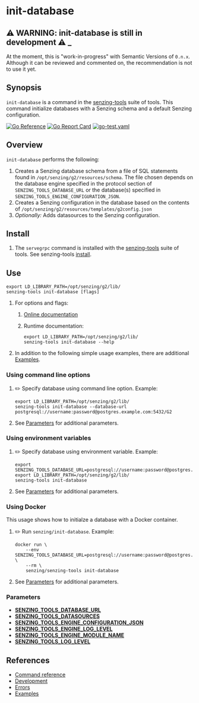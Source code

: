 # init-database

## :warning: WARNING: init-database is still in development :warning: _

At the moment, this is "work-in-progress" with Semantic Versions of `0.n.x`.
Although it can be reviewed and commented on,
the recommendation is not to use it yet.

## Synopsis

`init-database` is a command in the
[senzing-tools](https://github.com/Senzing/senzing-tools)
suite of tools.
This command initialize databases with a Senzing schema and a default Senzing configuration.

[![Go Reference](https://pkg.go.dev/badge/github.com/senzing/init-database.svg)](https://pkg.go.dev/github.com/senzing/init-database)
[![Go Report Card](https://goreportcard.com/badge/github.com/senzing/init-database)](https://goreportcard.com/report/github.com/senzing/init-database)
[![go-test.yaml](https://github.com/Senzing/init-database/actions/workflows/go-test.yaml/badge.svg)](https://github.com/Senzing/init-database/actions/workflows/go-test.yaml)

## Overview

`init-database` performs the following:

1. Creates a Senzing database schema from a file of SQL statements found in `/opt/senzing/g2/resources/schema`.
   The file chosen depends on the database engine specified in the protocol section of `SENZING_TOOLS_DATABASE_URL`
   or the database(s) specified in `SENZING_TOOLS_ENGINE_CONFIGURATION_JSON`.
1. Creates a Senzing configuration in the database based on the contents of `/opt/senzing/g2/resources/templates/g2config.json`
1. *Optionally:* Adds datasources to the Senzing configuration.

## Install

1. The `servegrpc` command is installed with the
   [senzing-tools](https://github.com/Senzing/senzing-tools)
   suite of tools.
   See senzing-tools [install](https://github.com/Senzing/senzing-tools#install).

## Use

```console
export LD_LIBRARY_PATH=/opt/senzing/g2/lib/
senzing-tools init-database [flags]
```

1. For options and flags:
    1. [Online documentation](https://hub.senzing.com/senzing-tools/senzing-tools_init-database.html)
    1. Runtime documentation:

        ```console
        export LD_LIBRARY_PATH=/opt/senzing/g2/lib/
        senzing-tools init-database --help
        ```

1. In addition to the following simple usage examples, there are additional [Examples](docs/examples.md).

### Using command line options

1. :pencil2: Specify database using command line option.
   Example:

    ```console
    export LD_LIBRARY_PATH=/opt/senzing/g2/lib/
    senzing-tools init-database --database-url postgresql://username:password@postgres.example.com:5432/G2
    ```

1. See [Parameters](#parameters) for additional parameters.

### Using environment variables

1. :pencil2: Specify database using environment variable.
   Example:

    ```console
    export SENZING_TOOLS_DATABASE_URL=postgresql://username:password@postgres.example.com:5432/G2
    export LD_LIBRARY_PATH=/opt/senzing/g2/lib/
    senzing-tools init-database
    ```

1. See [Parameters](#parameters) for additional parameters.

### Using Docker

This usage shows how to initialze a database with a Docker container.

1. :pencil2: Run `senzing/init-database`.
   Example:

    ```console
    docker run \
        --env SENZING_TOOLS_DATABASE_URL=postgresql://username:password@postgres.example.com:5432/G2 \
        --rm \
        senzing/senzing-tools init-database
    ```

1. See [Parameters](#parameters) for additional parameters.

### Parameters

- **[SENZING_TOOLS_DATABASE_URL](https://github.com/Senzing/knowledge-base/blob/main/lists/environment-variables.md#senzing_tools_database_url)**
- **[SENZING_TOOLS_DATASOURCES](https://github.com/Senzing/knowledge-base/blob/main/lists/environment-variables.md#senzing_tools_datasources)**
- **[SENZING_TOOLS_ENGINE_CONFIGURATION_JSON](https://github.com/Senzing/knowledge-base/blob/main/lists/environment-variables.md#senzing_tools_engine_configuration_json)**
- **[SENZING_TOOLS_ENGINE_LOG_LEVEL](https://github.com/Senzing/knowledge-base/blob/main/lists/environment-variables.md#senzing_tools_engine_log_level)**
- **[SENZING_TOOLS_ENGINE_MODULE_NAME](https://github.com/Senzing/knowledge-base/blob/main/lists/environment-variables.md#senzing_tools_engine_module_name)**
- **[SENZING_TOOLS_LOG_LEVEL](https://github.com/Senzing/knowledge-base/blob/main/lists/environment-variables.md#senzing_tools_log_level)**

## References

- [Command reference](https://hub.senzing.com/senzing-tools/senzing-tools_init-database.html)
- [Development](docs/development.md)
- [Errors](docs/errors.md)
- [Examples](docs/examples.md)
